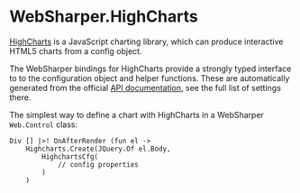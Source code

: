 # WebSharper.HighCharts

[HighCharts][hc] is a JavaScript charting library, which can produce
interactive HTML5 charts from a config object.

The WebSharper bindings for HighCharts provide a strongly typed interface to
to the configuration object and helper functions. These are automatically
generated from the official [API documentation][hcapi], see the full list
of settings there.

The simplest way to define a chart with HighCharts in a WebSharper
`Web.Control` class:


```
Div [] |>! OnAfterRender (fun el ->
    Highcharts.Create(JQuery.Of el.Body,
        HighchartsCfg(
            // config properties
        )
    )
```

[hc]: http://www.highcharts.com/
[hcapi]: http://api.highcharts.com/highcharts